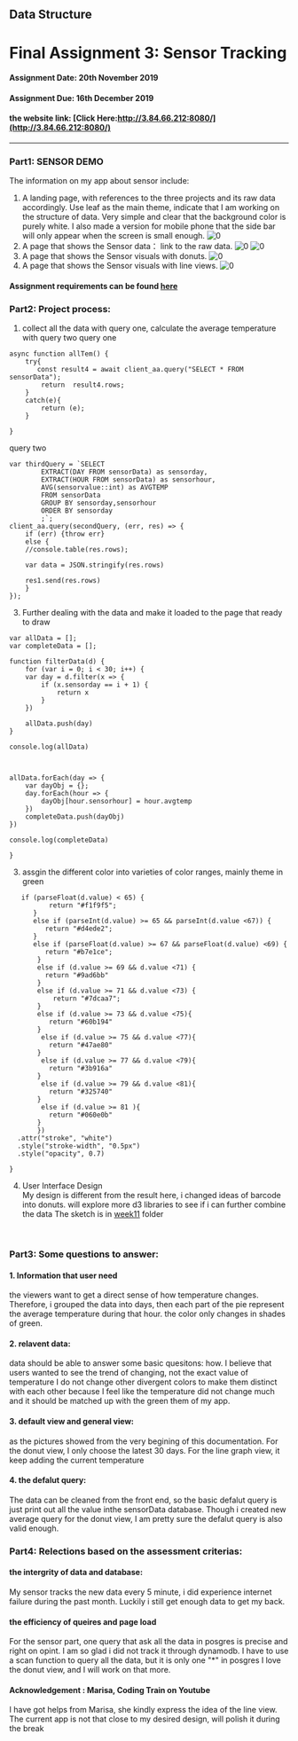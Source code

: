 ## Data Structure
# Final Assignment 3: Sensor Tracking
#### Assignment Date: 20th November 2019
#### Assignment Due: 16th December 2019 
#### the website link:  [Click Here:http://3.84.66.212:8080/](http://3.84.66.212:8080/) 
--------------------------------------------------
### Part1: SENSOR DEMO<br/>
The information on my app about sensor include:  
1. A landing page, with references to the three projects and its raw data accordingly. 
Use leaf as the main theme, indicate that I am working on the structure of data. Very simple and clear that the background color is purely white.
I also made a version for mobile phone that the side bar will only appear when the screen is small enough.
![0](https://github.com/tongtongluu/PGDV5100_data-structures/blob/master/finalprojects/demo/0_landing.png)
2. A page that shows the Sensor data： link to the raw data.
![0](https://github.com/tongtongluu/PGDV5100_data-structures/blob/master/finalprojects/demo/1_bar.png)
![0](https://github.com/tongtongluu/PGDV5100_data-structures/blob/master/finalprojects/demo/2_sensorraw.png)
3. A page that shows the Sensor visuals with donuts.
![0](https://github.com/tongtongluu/PGDV5100_data-structures/blob/master/finalprojects/demo/2_sensordonut.png)
4. A page that shows the Sensor visuals with line views.
![0](https://github.com/tongtongluu/PGDV5100_data-structures/blob/master/finalprojects/demo/2_sensorgeneral.png)
#### Assignment requirements can be found [here](https://github.com/visualizedata/data-structures/blob/master/final_assignment_3.md) <br/>

### Part2: Project process:
1. collect all the data with query one, calculate the average temperature with query two
query one
```
async function allTem() {
    try{
       const result4 = await client_aa.query("SELECT * FROM sensorData");
        return  result4.rows;
    }
    catch(e){
        return (e);
    }
    
}

```
query two
```
var thirdQuery = `SELECT 
        EXTRACT(DAY FROM sensorData) as sensorday,
        EXTRACT(HOUR FROM sensorData) as sensorhour,
        AVG(sensorvalue::int) as AVGTEMP
        FROM sensorData
        GROUP BY sensorday,sensorhour
        ORDER BY sensorday
        ;`;
client_aa.query(secondQuery, (err, res) => {
    if (err) {throw err}
    else {
    //console.table(res.rows);

    var data = JSON.stringify(res.rows)
    
    res1.send(res.rows)
    }
});

```



3. Further dealing with the data  and make it loaded to the page that ready to draw
```
var allData = [];
var completeData = [];

function filterData(d) {
    for (var i = 0; i < 30; i++) {
    var day = d.filter(x => {
        if (x.sensorday == i + 1) {
            return x
        }
    })

    allData.push(day)
}

console.log(allData)



allData.forEach(day => {
    var dayObj = {};
    day.forEach(hour => {
        dayObj[hour.sensorhour] = hour.avgtemp
    })
    completeData.push(dayObj)
})

console.log(completeData)

}

```


3. assgin the different color into varieties of color ranges, mainly theme in green
```
   if (parseFloat(d.value) < 65) {
          return "#f1f9f5";
      }
      else if (parseInt(d.value) >= 65 && parseInt(d.value <67)) {
         return "#d4ede2";
      } 
      else if (parseFloat(d.value) >= 67 && parseFloat(d.value) <69) {
         return "#b7e1ce";
       } 
       else if (d.value >= 69 && d.value <71) {
         return "#9ad6bb"
       } 
       else if (d.value >= 71 && d.value <73) {
           return "#7dcaa7";
       } 
       else if (d.value >= 73 && d.value <75){
          return "#60b194"
       }
        else if (d.value >= 75 && d.value <77){
          return "#47ae80"
       }
        else if (d.value >= 77 && d.value <79){
          return "#3b916a"
       }
        else if (d.value >= 79 && d.value <81){
          return "#325740"
       }
        else if (d.value >= 81 ){
          return "#060e0b"
       }
       })
  .attr("stroke", "white")
  .style("stroke-width", "0.5px")
  .style("opacity", 0.7)

}
```


4. User Interface Design </br>
My design is different from the result here, i changed ideas of barcode into donuts. 
will explore more d3 libraries to see if i can further combine the data
The sketch is in [week11](https://github.com/tongtongluu/PGDV5100_data-structures/blob/master/Week11) folder <br/>
<br/>



### Part3: Some questions to answer:
#### 1. Information that user need<br/>
the viewers want to get a direct sense of how temperature changes. Therefore, i grouped the data into days, then each part of the pie represent the 
average temperature during that hour. the color only changes in shades of green. 
#### 2. relavent data:
data should be able to answer some basic quesitons: how.
I believe that users wanted to see the trend of changing, not the exact value of temperature
I do not change other divergent colors to make them distinct with each other
because I feel like the temperature did not change much and it should be matched up with the green them of my app.
#### 3. default view and general view:
as the pictures showed from the very begining of this documentation. 
For the donut view, I only choose the latest 30 days. For the line graph view, it keep adding the current temperature
#### 4. the defalut query:
The data can be cleaned from the front end, so the basic defalut query is just print out all the value inthe sensorData database.
Though i created new average query for the donut view, I am pretty sure the defalut query is also valid enough.



### Part4: Relections based on the assessment criterias:
#### the intergrity of data and database:
My sensor tracks the new data every 5 minute, i did experience internet failure during the past month. Luckily i still get enough data to get my back.
#### the efficiency of queires and page load
For the sensor part, one query that ask all the data in posgres is precise and right on opint.
I am so glad i did not track it through dynamodb. I have to use a scan function to query all the data, but it is only one "*" in posgres
I love the donut view, and I will work on that more.

#### Acknowledgement : Marisa, Coding Train on Youtube
I have got helps from Marisa, she kindly express the idea of the line view.
The current app is not that close to my desired design, will polish it during the break

